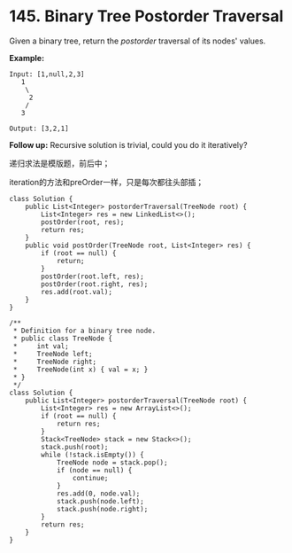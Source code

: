 # 145. Binary Tree Postorder Traversal

Given a binary tree, return the _postorder_ traversal of its nodes' values.

**Example:**

```text
Input: [1,null,2,3]
   1
    \
     2
    /
   3

Output: [3,2,1]
```

**Follow up:** Recursive solution is trivial, could you do it iteratively?

递归求法是模版题，前后中；

iteration的方法和preOrder一样，只是每次都往头部插；

```text
class Solution {
    public List<Integer> postorderTraversal(TreeNode root) {
        List<Integer> res = new LinkedList<>();
        postOrder(root, res);
        return res;
    }
    public void postOrder(TreeNode root, List<Integer> res) {
        if (root == null) {
            return;
        }
        postOrder(root.left, res);
        postOrder(root.right, res);
        res.add(root.val);
    }
}
```

```text
/**
 * Definition for a binary tree node.
 * public class TreeNode {
 *     int val;
 *     TreeNode left;
 *     TreeNode right;
 *     TreeNode(int x) { val = x; }
 * }
 */
class Solution {
    public List<Integer> postorderTraversal(TreeNode root) {
        List<Integer> res = new ArrayList<>();
        if (root == null) {
            return res;
        }
        Stack<TreeNode> stack = new Stack<>();
        stack.push(root);
        while (!stack.isEmpty()) {
            TreeNode node = stack.pop();
            if (node == null) {
                continue;
            }
            res.add(0, node.val);
            stack.push(node.left);
            stack.push(node.right);
        }
        return res;
    }
}
```

